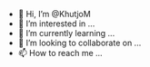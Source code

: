 - 👋 Hi, I’m @KhutjoM
- 👀 I’m interested in ...
- 🌱 I’m currently learning ...
- 💞️ I’m looking to collaborate on ...
- 📫 How to reach me ...

<!---
KhutjoM/KhutjoM is a ✨ special ✨ repository because its `README.md` (this file) appears on your GitHub profile.
You can click the Preview link to take a look at your changes.
--->

